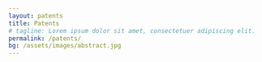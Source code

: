 ```yaml
---
layout: patents
title: Patents
# tagline: Lorem ipsum dolor sit amet, consectetuer adipiscing elit.
permalink: /patents/
bg: /assets/images/abstract.jpg
---
```

